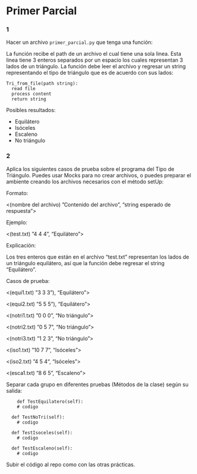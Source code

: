 # Primer Parcial
### 1
Hacer un archivo `primer_parcial.py` que tenga una función:

La función recibe el path de un archivo el cual tiene una sola linea. Esta linea tiene 3 enteros separados por un espacio los cuales representan 3 lados de un triángulo. La función debe leer el archivo y regresar un string representando el tipo de triángulo que es de acuerdo con sus lados:

```
Tri_from_file(path string):
  read file
  process content
  return string

```
Posibles resultados:
 - Equilátero
 - Isóceles
 - Escaleno
 - No triángulo

### 2

Aplica los siguientes casos de prueba sobre el programa del Tipo de Triángulo. Puedes usar Mocks para no crear archivos, o puedes preparar el ambiente creando los archivos necesarios con el método setUp:

Formato:

<(nombre del archivo) ”Contenido del archivo”, “string esperado de respuesta”>

Ejemplo:

<(test.txt) ”4 4 4”, “Equilátero”>

Explicación:

Los tres enteros que están en el archivo “test.txt” representan los lados de un triángulo equilátero, así que la función debe regresar el string “Equilátero”.

Casos de prueba:

<(equi1.txt) ”3 3 3”), “Equilátero”>

<(equi2.txt) ”5 5 5”), “Equilátero”>


<(notri1.txt) ”0 0 0”, “No triángulo”>

<(notri2.txt) ”0 5 7”, “No triángulo”>

<(notri3.txt) ”1 2 3”, “No triángulo”>

<(iso1.txt) ”10 7 7”, “Isóceles”>

<(iso2.txt) ”4 5 4“, “Isóceles”>

<(esca1.txt) ”8 6 5”, “Escaleno”>

Separar cada grupo en diferentes pruebas (Métodos de la clase) según su salida:
```
    def TestEquilatero(self):
    # codigo

  def TestNoTri(self):
    # codigo

  def TestIsoceles(self):
    # codigo

  def TestEscaleno(self):
    # codigo
```

Subir el código al repo como con las otras prácticas.
